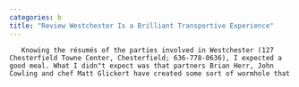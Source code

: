 ```yaml
---
categories: b
title: "Review Westchester Is a Brilliant Transportive Experience"
---
```


      
      

      
       Knowing the résumés of the parties involved in Westchester (127 Chesterfield Towne Center, Chesterfield; 636-778-0636), I expected a good meal. What I didn"t expect was that partners Brian Herr, John Cowling and chef Matt Glickert have created some sort of wormhole that